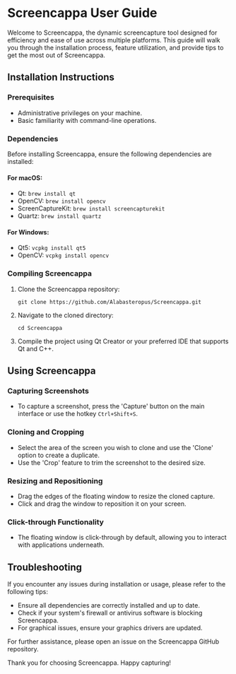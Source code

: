 # Screencappa User Guide

Welcome to Screencappa, the dynamic screencapture tool designed for efficiency and ease of use across multiple platforms. This guide will walk you through the installation process, feature utilization, and provide tips to get the most out of Screencappa.

## Installation Instructions

### Prerequisites
- Administrative privileges on your machine.
- Basic familiarity with command-line operations.

### Dependencies
Before installing Screencappa, ensure the following dependencies are installed:

#### For macOS:
- Qt: `brew install qt`
- OpenCV: `brew install opencv`
- ScreenCaptureKit: `brew install screencapturekit`
- Quartz: `brew install quartz`

#### For Windows:
- Qt5: `vcpkg install qt5`
- OpenCV: `vcpkg install opencv`

### Compiling Screencappa
1. Clone the Screencappa repository:
   ```
   git clone https://github.com/Alabasteropus/Screencappa.git
   ```
2. Navigate to the cloned directory:
   ```
   cd Screencappa
   ```
3. Compile the project using Qt Creator or your preferred IDE that supports Qt and C++.

## Using Screencappa

### Capturing Screenshots
- To capture a screenshot, press the 'Capture' button on the main interface or use the hotkey `Ctrl+Shift+S`.

### Cloning and Cropping
- Select the area of the screen you wish to clone and use the 'Clone' option to create a duplicate.
- Use the 'Crop' feature to trim the screenshot to the desired size.

### Resizing and Repositioning
- Drag the edges of the floating window to resize the cloned capture.
- Click and drag the window to reposition it on your screen.

### Click-through Functionality
- The floating window is click-through by default, allowing you to interact with applications underneath.

## Troubleshooting

If you encounter any issues during installation or usage, please refer to the following tips:

- Ensure all dependencies are correctly installed and up to date.
- Check if your system's firewall or antivirus software is blocking Screencappa.
- For graphical issues, ensure your graphics drivers are updated.

For further assistance, please open an issue on the Screencappa GitHub repository.

Thank you for choosing Screencappa. Happy capturing!
